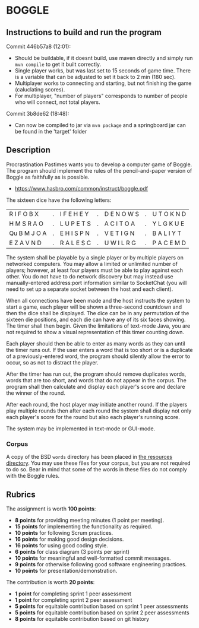 #   BOGGLE

##  Instructions to build and run the program

Commit 446b57a8 (12:01):
- Should be buildable, if it doesnt build, use maven directly and simply run
`mvn compile` to get it built correctly.
- Single player works, but was last set to 15 seconds of game time. There is a 
variable that can be adjusted to set it back to 2 min (180 sec). 
- Multiplayer works to connecting and starting, but not finishing the game
(caluclating scores). 
- For multiplayer, "number of players" corresponds to number of people who will
connect, not total players.

Commit 3b8de62 (18:48):
- Can now be compiled to jar via `mvn package` and a springboard jar can be found
in the 'target' folder

##  Description

Procrastination Pastimes wants you to develop a computer game of Boggle.  The
program should implement the rules of the pencil-and-paper version of Boggle
as faithfully as is possible.

-   <https://www.hasbro.com/common/instruct/boggle.pdf>

The sixteen dice have the following letters:

|   | |   | |   | |   |
| - | - | - | - | - | - | - |
| R I F O B X  | . | I F E H E Y | . | D E N O W S | . | U T O K N D |
| H M S R A O  | . | L U P E T S | . | A C I T O A | . | Y L G K U E |
| Qu B M J O A | . | E H I S P N | . | V E T I G N | . | B A L I Y T |
| E Z A V N D  | . | R A L E S C | . | U W I L R G | . | P A C E M D |

The system shall be playable by a single player or by multiple players on
networked computers. You may allow a limited or unlimited number of players;
however, at least four players must be able to play against each other. You
do not have to do network discovery but may instead use manually-entered
address:port information similar to SocketChat (you will need to set up a
separate socket between the host and each client).

When all connections have been made and the host instructs the system to start
a game, each player will be shown a three-second countdown and then the dice
shall be displayed. The dice can be in any permutation of the sixteen die
positions, and each die can have any of its six faces showing.  The timer
shall then begin.  Given the limitations of text-mode Java, you are not
required to show a visual representation of this timer counting down.

Each player should then be able to enter as many words as they can until the
timer runs out. If the user enters a word that is too short or is a duplicate
of a previously-entered word, the program should silently allow the error to
occur, so as not to distract the player.

After the timer has run out, the program should remove duplicates words, words
that are too short, and words that do not appear in the corpus.  The program
shall then calculate and display each player's score and declare the winner
of the round.

After each round, the host player may initiate another round. If the players
play multiple rounds then after each round the system shall display not only
each player's score for the round but also each player's running score.

The system may be implemented in text-mode or GUI-mode.

### Corpus

A copy of the BSD `words` directory has been placed in [the resources
directory](src/main/resources/words/). You may use these files for your corpus,
but you are not required to do so. Bear in mind that some of the words in these
files do not comply with the Boggle rules.

##  Rubrics

The assignment is worth **100 points**:

-   **8 points** for providing meeting minutes (1 point per meeting).
-   **15 points** for implementing the functionality as required.
-   **10 points** for following Scrum practices.
-   **16 points** for making good design decisions.
-   **16 points** for using good coding style.
-   **6 points** for class diagram (3 points per sprint)
-   **10 points** for meaningful and well-formatted commit messages.
-   **9 points** for otherwise following good software engineering practices.
-   **10 points** for presentation/demonstration.

The contribution is worth **20 points**:

-   **1 point** for completing sprint 1 peer assessment
-   **1 point** for completing sprint 2 peer assessment
-   **5 points** for equitable contribution based on sprint 1 peer assessments
-   **5 points** for equitable contribution based on sprint 2 peer assessments
-   **8 points** for equitable contribution based on git history
